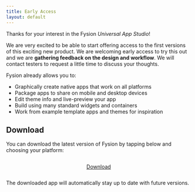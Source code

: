 ```yaml
---
title: Early Access
layout: default
---
```


Thanks for your interest in the Fysion *Universal App Studio*!

We are very excited to be able to start offering access to the first versions of this exciting new product.
We are welcoming early access to try this out and we are **gathering feedback on the design and workflow**.
We will contact testers to request a little time to discuss your thoughts.

Fysion already allows you to:

* Graphically create native apps that work on all platforms
* Package apps to share on mobile and desktop devices
* Edit theme info and live-preview your app
* Build using many standard widgets and containers
* Work from example template apps and themes for inspiration

## Download

You can download the latest version of Fysion by tapping below and choosing your platform:

<p style="text-align: center; padding: 10pt;">
  <a href="https://fysion.app/download" class="button">Download</a>
</p>

The downloaded app will automatically stay up to date with future versions.

